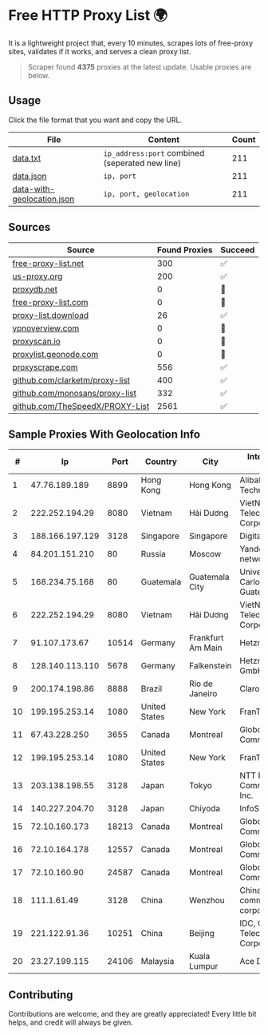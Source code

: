 
# Free HTTP Proxy List 🌍

It is a lightweight project that, every 10 minutes, scrapes lots of free-proxy sites, validates if it works, and serves a clean proxy list.


> Scraper found **4375** proxies at the latest update. Usable proxies are below.

## Usage

Click the file format that you want and copy the URL.


|File|Content|Count|
|----|-------|-----|
|[data.txt](https://raw.githubusercontent.com/themiralay/Proxy-List-World/master/data.txt)|`ip_address:port` combined (seperated new line)|211|
|[data.json](https://raw.githubusercontent.com/themiralay/Proxy-List-World/master/data.json)|`ip, port`|211|
|[data-with-geolocation.json](https://raw.githubusercontent.com/themiralay/Proxy-List-World/master/data-with-geolocation.json)|`ip, port, geolocation`|211|

## Sources

|Source|Found Proxies|Succeed|
|------|-------------|-------|
|[free-proxy-list.net](https://free-proxy-list.net)|300|✅|
|[us-proxy.org](https://www.us-proxy.org)|200|✅|
|[proxydb.net](http://proxydb.net)|0|🚫|
|[free-proxy-list.com](https://free-proxy-list.com/?page=&port=&type%5B%5D=http&type%5B%5D=https&up_time=0&search=Search)|0|🚫|
|[proxy-list.download](https://www.proxy-list.download/HTTP)|26|✅|
|[vpnoverview.com](https://vpnoverview.com/privacy/anonymous-browsing/free-proxy-servers)|0|🚫|
|[proxyscan.io](https://www.proxyscan.io)|0|🚫|
|[proxylist.geonode.com](https://proxylist.geonode.com/api/proxy-list?limit=300&page=1&sort_by=lastChecked&sort_type=desc&protocols=http,https)|0|🚫|
|[proxyscrape.com](https://api.proxyscrape.com/v2/?request=displayproxies&protocol=http&timeout=10000&country=all&ssl=all&anonymity=all)|556|✅|
|[github.com/clarketm/proxy-list](https://raw.githubusercontent.com/clarketm/proxy-list/master/proxy-list-raw.txt)|400|✅|
|[github.com/monosans/proxy-list](https://raw.githubusercontent.com/monosans/proxy-list/main/proxies/http.txt)|332|✅|
|[github.com/TheSpeedX/PROXY-List](https://raw.githubusercontent.com/TheSpeedX/PROXY-List/master/http.txt)|2561|✅|


## Sample Proxies With Geolocation Info

|#|Ip|Port|Country|City|Internet Service Provider|
|-|--|----|-------|----|-------------------------|
|1|47.76.189.189|8899|Hong Kong|Hong Kong|Alibaba (US) Technology Co., Ltd.|
|2|222.252.194.29|8080|Vietnam|Hải Dương|VietNam Post and Telecom Corporation|
|3|188.166.197.129|3128|Singapore|Singapore|DigitalOcean, LLC|
|4|84.201.151.210|80|Russia|Moscow|Yandex enterprise network|
|5|168.234.75.168|80|Guatemala|Guatemala City|Universidad de San Carlos de Guatemala|
|6|222.252.194.29|8080|Vietnam|Hải Dương|VietNam Post and Telecom Corporation|
|7|91.107.173.67|10514|Germany|Frankfurt Am Main|Hetzner Online AG|
|8|128.140.113.110|5678|Germany|Falkenstein|Hetzner Online GmbH|
|9|200.174.198.86|8888|Brazil|Rio de Janeiro|Claro S.A|
|10|199.195.253.14|1080|United States|New York|FranTech Solutions|
|11|67.43.228.250|3655|Canada|Montreal|GloboTech Communications|
|12|199.195.253.14|1080|United States|New York|FranTech Solutions|
|13|203.138.198.55|3128|Japan|Tokyo|NTT PC Communications, Inc.|
|14|140.227.204.70|3128|Japan|Chiyoda|InfoSphere|
|15|72.10.160.173|18213|Canada|Montreal|GloboTech Communications|
|16|72.10.164.178|12557|Canada|Montreal|GloboTech Communications|
|17|72.10.160.90|24587|Canada|Montreal|GloboTech Communications|
|18|111.1.61.49|3128|China|Wenzhou|China Mobile communications corporation|
|19|221.122.91.36|10251|China|Beijing|IDC, China Telecommunications Corporation|
|20|23.27.199.115|24106|Malaysia|Kuala Lumpur|Ace Data Centers II|



## Contributing

Contributions are welcome, and they are greatly appreciated! Every
little bit helps, and credit will always be given.

